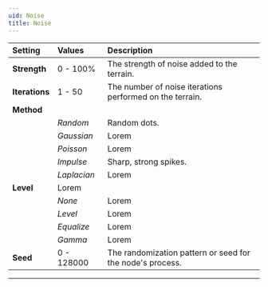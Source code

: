 ```yaml
---
uid: Noise
title: Noise
---
```


| Setting        | Values      | Description                                               |
| :------------- | :---------- | :-------------------------------------------------------- |
| **Strength**   | 0 - 100% | The strength of noise added to the terrain.               |
| **Iterations** | 1 - 50      | The number of noise iterations performed on the terrain.  |
| **Method**     |             |
|                | *Random*    | Random dots.                                              |
|                | *Gaussian*  | Lorem                                                     |
|                | *Poisson*   | Lorem                                                     |
|                | *Impulse*   | Sharp, strong spikes.                                    |
|                | *Laplacian* | Lorem                                                     |
| **Level**      | Lorem       |
|                | *None*      | Lorem                                                     |
|                | *Level*     | Lorem                                                     |
|                | *Equalize*  | Lorem                                                     |
|                | *Gamma*     | Lorem                                                     |
| **Seed**       | 0 - 128000  | The randomization pattern or seed for the node's process. |




***

<!--examples-->